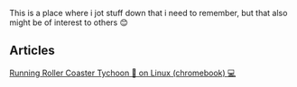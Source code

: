 This is a place where i jot stuff down that i need to remember, but that also might be of interest to others 😊


## Articles 
[Running Roller Coaster Tychoon 🎢 on Linux (chromebook) 💻](./pages/open-rct/readme.md)